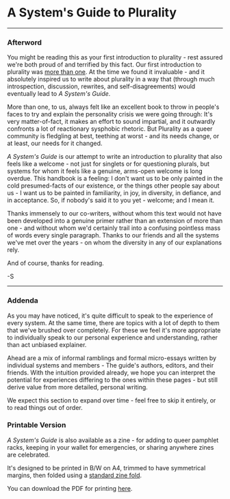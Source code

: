 # **A System's Guide to Plurality**

---

### Afterword

You might be reading this as your first introduction to plurality - rest assured we're both proud of and terrified by this fact.
Our first introduction to plurality was [more than one](https://morethanone.info/).
At the time we found it invaluable - and it absolutely inspired us to write about plurality in a way that (through much introspection, discussion, rewrites, and self-disagreements) would eventually lead to *A System's Guide*.

More than one, to us, always felt like an excellent book to throw in people's faces to try and explain the personality crisis we were going through:
It's very matter-of-fact, it makes an effort to sound impartial, and it outwardly confronts a lot of reactionary sysphobic rhetoric.
But Plurality as a queer community is fledgling at best, teething at worst - and its needs change, or at least, our needs for it changed.

*A System's Guide* is our attempt to write an introduction to plurality that also feels like a welcome - not just for singlets or for questioning plurals, but systems for whom it feels like a genuine, arms-open welcome is long overdue.
This handbook is a feeling: I don't want us to be only painted in the cold presumed-facts of our existence, or the things other people say about us - I want us to be painted in familiarity, in joy, in diversity, in defiance, and in acceptance.
So, if nobody's said it to you yet - welcome; and I mean it.

Thanks immensely to our co-writers, without whom this text would not have been developed into a genuine primer rather than an extension of more than one - and without whom we'd certainly trail into a confusing pointless mass of words every single paragraph.
Thanks to our friends and all the systems we've met over the years - on whom the diversity in any of our explanations rely. 

And of course, thanks for reading.

-S

---

### Addenda

As you may have noticed, it's quite difficult to speak to the experience of every system. 
At the same time, there are topics with a lot of depth to them that we've brushed over completely. 
For these we feel it's more appropriate to individually speak to our personal experience and understanding, rather than act unbiased explainer.

Ahead are a mix of informal ramblings and formal micro-essays written by individual systems and members - The guide's authors, editors, and their friends.
With the intuition provided already, we hope you can interpret the potential for experiences differing to the ones within these pages - but still derive value from more detailed, personal writing.

We expect this section to expand over time - feel free to skip it entirely, or to read things out of order.

### Printable Version

_A System's Guide_ is also available as a zine - for adding to queer pamphlet racks, keeping in your wallet for emergencies, or sharing anywhere zines are celebrated.

It's designed to be printed in B/W on A4, trimmed to have symmetrical margins, then folded using a [standard zine fold](https://plix.mit.edu/facilitator-resources/how-to-fold-a-zine).

You can download the PDF for printing [here](/downloads/A_Systems_Guide_A7_Zine.pdf).